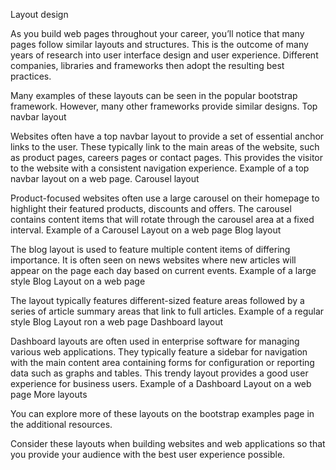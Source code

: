 Layout design

As you build web pages throughout your career, you’ll notice that many pages follow similar layouts and structures. This is the outcome of many years of research into user interface design and user experience. Different companies, libraries and frameworks then adopt the resulting best practices.

Many examples of these layouts can be seen in the popular bootstrap framework. However, many other frameworks provide similar designs.
Top navbar layout

Websites often have a top navbar layout to provide a set of essential anchor links to the user. These typically link to the main areas of the website, such as product pages, careers pages or contact pages. This provides the visitor to the website with a consistent navigation experience.
Example of a top navbar layout on a web page.
Carousel layout

Product-focused websites often use a large carousel on their homepage to highlight their featured products, discounts and offers. The carousel contains content items that will rotate through the carousel area at a fixed interval.
Example of a Carousel Layout on a web page
Blog layout

The blog layout is used to feature multiple content items of differing importance. It is often seen on news websites where new articles will appear on the page each day based on current events.
Example of a large style Blog Layout on a web page

The layout typically features different-sized feature areas followed by a series of article summary areas that link to full articles.
Example of a regular style Blog Layout ron a web page
Dashboard layout

Dashboard layouts are often used in enterprise software for managing various web applications. They typically feature a sidebar for navigation with the main content area containing forms for configuration or reporting data such as graphs and tables. This trendy layout provides a good user experience for business users.
Example of a Dashboard Layout on a web page
More layouts

You can explore more of these layouts on the bootstrap examples page in the additional resources.

Consider these layouts when building websites and web applications so that you provide your audience with the best user experience possible.
